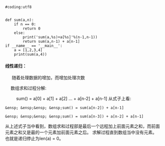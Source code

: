 ```
#coding:utf8


def sum(a,n):
    if n == 0:
        return 0
    else:
        print('sum(a,%s)+a[%s]'%(n-1,n-1))
        return sum(a,n-1) + a[n-1]
if __name__ == '__main__':
    a = [1,2,3,4]
    print(sum(a,4))
```


#### 线性递归：
&ensp; &ensp; 随着处理数据的增加，而增加处理次数

&ensp; &ensp;数组求和过程分解:

&ensp; &ensp;&ensp; &ensp;sum() = a[0] + a[1] + a[2] ... + a[n-2] + a[n-1]
从式子上看:

```
&ensp; &ensp;&ensp; &ensp;sum() = sum(a[n-2]) + a[n-1]
    
&ensp; &ensp;&ensp; &ensp;sum() = sum(a[n-3]) + a[n-2] + a[n-1] 
```
从上述式子当中看到，数组求和过程部是最后一个远程加上前面元素之和，而前面元素之和又是最的一个元素加前面元素之后。
求解过程直到数组当中没有元素。也就是递归停止为len(a) = 0。
